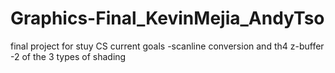 # Graphics-Final_KevinMejia_AndyTso
final project for stuy CS
current goals
-scanline conversion and th4 z-buffer
-2 of the 3 types of shading

